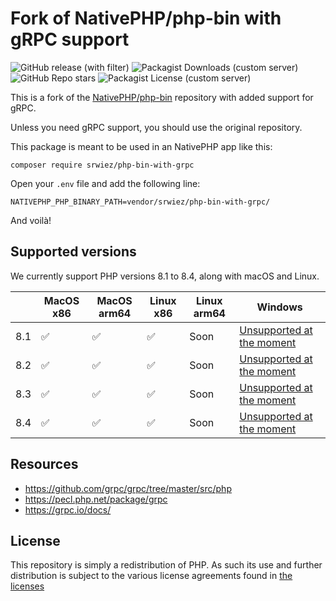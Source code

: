 # Fork of NativePHP/php-bin with gRPC support
![GitHub release (with filter)](https://img.shields.io/github/v/release/SRWieZ/php-bin-with-grpc)
![Packagist Downloads (custom server)](https://img.shields.io/packagist/dt/srwiez/php-bin-with-grpc)
![GitHub Repo stars](https://img.shields.io/github/stars/SRWieZ/php-bin-with-grpc?style=flat)
![Packagist License (custom server)](https://img.shields.io/packagist/l/srwiez/php-bin-with-grpc)

This is a fork of the [NativePHP/php-bin](https://github.com/NativePHP/php-bin) repository with added support for gRPC.

Unless you need gRPC support, you should use the original repository.

This package is meant to be used in an NativePHP app like this:

```shell
composer require srwiez/php-bin-with-grpc
```

Open your `.env` file and add the following line:

```dotenv
NATIVEPHP_PHP_BINARY_PATH=vendor/srwiez/php-bin-with-grpc/
```

And voilà!

## Supported versions

We currently support PHP versions 8.1 to 8.4, along with macOS and Linux.

|     | MacOS x86 | MacOS arm64 | Linux x86 | Linux arm64 | Windows                                                                            |
|-----|-----------|-------------|-----------|-------------|------------------------------------------------------------------------------------|
| 8.1 | ✅         | ✅           | ✅         | Soon        | [Unsupported at the moment](https://github.com/crazywhalecc/static-php-cli/issues) |
| 8.2 | ✅         | ✅           | ✅         | Soon        | [Unsupported at the moment](https://github.com/crazywhalecc/static-php-cli/issues) |
| 8.3 | ✅         | ✅           | ✅         | Soon        | [Unsupported at the moment](https://github.com/crazywhalecc/static-php-cli/issues) |
| 8.4 | ✅         | ✅           | ✅         | Soon        | [Unsupported at the moment](https://github.com/crazywhalecc/static-php-cli/issues) |

## Resources
- https://github.com/grpc/grpc/tree/master/src/php
- https://pecl.php.net/package/grpc
- https://grpc.io/docs/

## License

This repository is simply a redistribution of PHP. As such its use and further distribution is subject to the various
license agreements found in [the licenses](license-files/)
